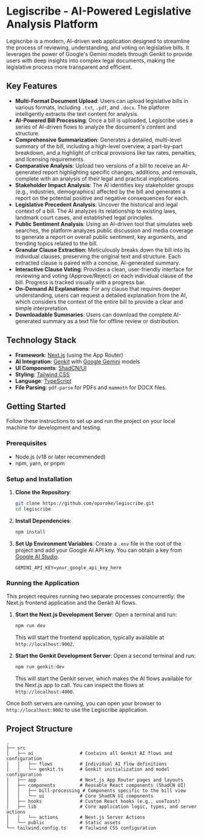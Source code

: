 # Legiscribe - AI-Powered Legislative Analysis Platform

Legiscribe is a modern, AI-driven web application designed to streamline the process of reviewing, understanding, and voting on legislative bills. It leverages the power of Google's Gemini models through Genkit to provide users with deep insights into complex legal documents, making the legislative process more transparent and efficient.

## Key Features

- **Multi-Format Document Upload**: Users can upload legislative bills in various formats, including `.txt`, `.pdf`, and `.docx`. The platform intelligently extracts the text content for analysis.
- **AI-Powered Bill Processing**: Once a bill is uploaded, Legiscribe uses a series of AI-driven flows to analyze the document's content and structure.
- **Comprehensive Summarization**: Generates a detailed, multi-level summary of the bill, including a high-level overview, a part-by-part breakdown, and a highlight of critical provisions like tax rates, penalties, and licensing requirements.
- **Comparative Analysis**: Upload two versions of a bill to receive an AI-generated report highlighting specific changes, additions, and removals, complete with an analysis of their legal and practical implications.
- **Stakeholder Impact Analysis**: The AI identifies key stakeholder groups (e.g., industries, demographics) affected by the bill and generates a report on the potential positive and negative consequences for each.
- **Legislative Precedent Analysis**: Uncover the historical and legal context of a bill. The AI analyzes its relationship to existing laws, landmark court cases, and established legal principles.
- **Public Sentiment Analysis**: Using an AI-driven tool that simulates web searches, the platform analyzes public discussion and media coverage to generate a report on overall public sentiment, key arguments, and trending topics related to the bill.
- **Granular Clause Extraction**: Meticulously breaks down the bill into its individual clauses, preserving the original text and structure. Each extracted clause is paired with a concise, AI-generated summary.
- **Interactive Clause Voting**: Provides a clean, user-friendly interface for reviewing and voting (Approve/Reject) on each individual clause of the bill. Progress is tracked visually with a progress bar.
- **On-Demand AI Explanations**: For any clause that requires deeper understanding, users can request a detailed explanation from the AI, which considers the context of the entire bill to provide a clear and simple interpretation.
- **Downloadable Summaries**: Users can download the complete AI-generated summary as a text file for offline review or distribution.

## Technology Stack

- **Framework**: [Next.js](https://nextjs.org/) (using the App Router)
- **AI Integration**: [Genkit](https://firebase.google.com/docs/genkit) with [Google Gemini](https://deepmind.google/technologies/gemini/) models
- **UI Components**: [ShadCN/UI](https://ui.shadcn.com/)
- **Styling**: [Tailwind CSS](https://tailwindcss.com/)
- **Language**: [TypeScript](https://www.typescriptlang.org/)
- **File Parsing**: `pdf-parse` for PDFs and `mammoth` for DOCX files.

## Getting Started

Follow these instructions to set up and run the project on your local machine for development and testing.

### Prerequisites

- Node.js (v18 or later recommended)
- npm, yarn, or pnpm

### Setup and Installation

1.  **Clone the Repository**:
    ```bash
    git clone https://github.com/oporoke/legiscribe.git
    cd legiscribe
    ```

2.  **Install Dependencies**:
    ```bash
    npm install
    ```

3.  **Set Up Environment Variables**:
    Create a `.env` file in the root of the project and add your Google AI API key. You can obtain a key from [Google AI Studio](https://aistudio.google.com/app/apikey).

    ```env
    GEMINI_API_KEY=your_google_api_key_here
    ```

### Running the Application

This project requires running two separate processes concurrently: the Next.js frontend application and the Genkit AI flows.

1.  **Start the Next.js Development Server**:
    Open a terminal and run:
    ```bash
    npm run dev
    ```
    This will start the frontend application, typically available at `http://localhost:9002`.

2.  **Start the Genkit Development Server**:
    Open a second terminal and run:
    ```bash
    npm run genkit:dev
    ```
    This will start the Genkit server, which makes the AI flows available for the Next.js app to call. You can inspect the flows at `http://localhost:4000`.

Once both servers are running, you can open your browser to `http://localhost:9002` to use the Legiscribe application.

## Project Structure

```
.
├── src
│   ├── ai                 # Contains all Genkit AI flows and configuration
│   │   ├── flows          # Individual AI flow definitions
│   │   └── genkit.ts      # Genkit initialization and model configuration
│   ├── app                # Next.js App Router pages and layouts
│   ├── components         # Reusable React components (ShadCN UI)
│   │   ├── bill-processing # Components specific to the bill view
│   │   └── ui             # Core ShadCN UI components
│   ├── hooks              # Custom React hooks (e.g., useToast)
│   ├── lib                # Core application logic, types, and server actions
│   │   └── actions        # Next.js Server Actions
│   └── public             # Static assets
└── tailwind.config.ts     # Tailwind CSS configuration
```
